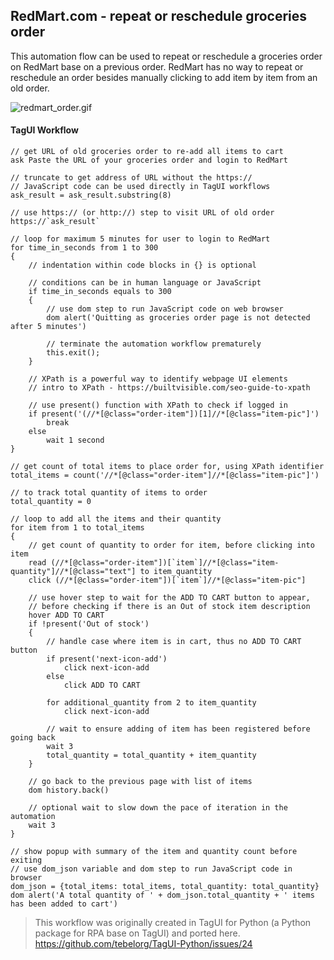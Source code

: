 ## RedMart.com - repeat or reschedule groceries order

This automation flow can be used to repeat or reschedule a groceries order on RedMart base on a previous order. RedMart has no way to repeat or reschedule an order besides manually clicking to add item by item from an old order.

![redmart_order.gif](https://raw.githubusercontent.com/aimakerspace/TagUI-Bricks/master/RedMart-Order/redmart_order.gif)

#### TagUI Workflow

```
// get URL of old groceries order to re-add all items to cart
ask Paste the URL of your groceries order and login to RedMart

// truncate to get address of URL without the https://
// JavaScript code can be used directly in TagUI workflows
ask_result = ask_result.substring(8)

// use https:// (or http://) step to visit URL of old order
https://`ask_result`

// loop for maximum 5 minutes for user to login to RedMart
for time_in_seconds from 1 to 300
{
    // indentation within code blocks in {} is optional

    // conditions can be in human language or JavaScript
    if time_in_seconds equals to 300
    {
        // use dom step to run JavaScript code on web browser
        dom alert('Quitting as groceries order page is not detected after 5 minutes')
        
        // terminate the automation workflow prematurely
        this.exit();
    }

    // XPath is a powerful way to identify webpage UI elements
    // intro to XPath - https://builtvisible.com/seo-guide-to-xpath

    // use present() function with XPath to check if logged in
    if present('(//*[@class="order-item"])[1]//*[@class="item-pic"]')
        break
    else
        wait 1 second
}

// get count of total items to place order for, using XPath identifier
total_items = count('//*[@class="order-item"]//*[@class="item-pic"]')

// to track total quantity of items to order
total_quantity = 0

// loop to add all the items and their quantity
for item from 1 to total_items
{
    // get count of quantity to order for item, before clicking into item
    read (//*[@class="order-item"])[`item`]//*[@class="item-quantity"]//*[@class="text"] to item_quantity
    click (//*[@class="order-item"])[`item`]//*[@class="item-pic"]

    // use hover step to wait for the ADD TO CART button to appear,
    // before checking if there is an Out of stock item description
    hover ADD TO CART
    if !present('Out of stock')
    {
        // handle case where item is in cart, thus no ADD TO CART button
        if present('next-icon-add')
            click next-icon-add
        else
            click ADD TO CART

        for additional_quantity from 2 to item_quantity
            click next-icon-add

        // wait to ensure adding of item has been registered before going back
        wait 3
        total_quantity = total_quantity + item_quantity
    }

    // go back to the previous page with list of items
    dom history.back()

    // optional wait to slow down the pace of iteration in the automation
    wait 3
}

// show popup with summary of the item and quantity count before exiting
// use dom_json variable and dom step to run JavaScript code in browser
dom_json = {total_items: total_items, total_quantity: total_quantity}
dom alert('A total quantity of ' + dom_json.total_quantity + ' items has been added to cart')
```

>This workflow was originally created in TagUI for Python (a Python package for RPA base on TagUI) and ported here. 
>https://github.com/tebelorg/TagUI-Python/issues/24
